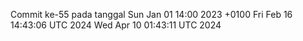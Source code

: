 Commit ke-55 pada tanggal Sun Jan 01 14:00 2023 +0100
Fri Feb 16 14:43:06 UTC 2024
Wed Apr 10 01:43:11 UTC 2024

